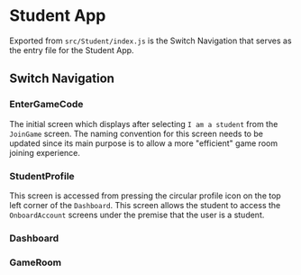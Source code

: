 # Student App

Exported from `src/Student/index.js` is the Switch Navigation that serves as the entry file for the Student App.

## Switch Navigation

### EnterGameCode

The initial screen which displays after selecting `I am a student` from the `JoinGame` screen. The naming convention for this screen needs to be updated since its main purpose is to allow a more "efficient" game room joining experience.

### StudentProfile

This screen is accessed from pressing the circular profile icon on the top left corner of the `Dashboard`. This screen allows the student to access the `OnboardAccount` screens under the premise that the user is a student.

### Dashboard

### GameRoom
